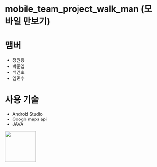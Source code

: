 # mobile_team_project_walk_man (모바일 만보기)

# 맴버
 - 정원용
 - 박준엽
 - 백건호
 - 임민수

# 사용 기술
 - Android Studio
 - Google maps api
 - JAVA

<img src="https://user-images.githubusercontent.com/42136056/121801920-c3e88400-cc74-11eb-8e88-3d5743f2b632.png" width="100" height="100">
